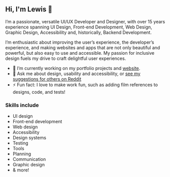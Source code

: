 ## Hi, I'm Lewis 👋

I’m a passionate, versatile UI/UX Developer and Designer, with over 15 years experience spanning UI Design, Front-end Development, Web Design, Graphic Design, Accessibility and, historically, Backend Development.

I’m enthusiastic about improving the user’s experience, the developer’s experience, and making websites and apps that are not only beautiful and powerful, but also easy to use and accessible. My passion for inclusive design fuels my drive to craft delightful user experiences.

- 🔭 I’m currently working on my portfolio projects and [website](https://howles.dev).
- 💬 Ask me about design, usability and accessibility, or [see my suggestions for others on Reddit](https://www.reddit.com/user/lhowles/)
- ⚡ Fun fact: I love to make work fun, such as adding film references to designs, code, and tests!

### Skills include

- UI design
- Front-end development
- Web design
- Accessibility
- Design systems
- Testing
- Tools
- Planning
- Communication
- Graphic design
- & more!
